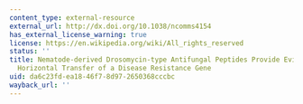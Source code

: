 ```yaml
---
content_type: external-resource
external_url: http://dx.doi.org/10.1038/ncomms4154
has_external_license_warning: true
license: https://en.wikipedia.org/wiki/All_rights_reserved
status: ''
title: Nematode-derived Drosomycin-type Antifungal Peptides Provide Evidence for plant-to-ecdysozoan
  Horizontal Transfer of a Disease Resistance Gene
uid: da6c23fd-ea18-46f7-8d97-2650368cccbc
wayback_url: ''
---
```

